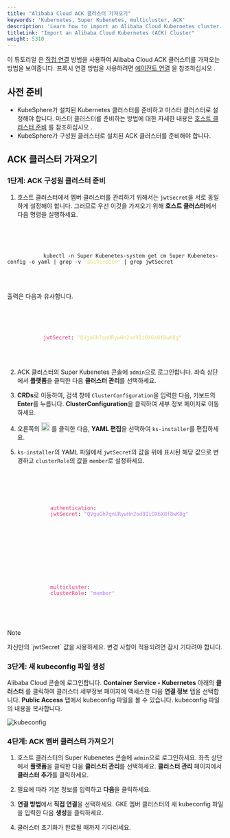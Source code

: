```yaml
---
title: "Alibaba Cloud ACK 클러스터 가져오기"
keywords: 'Kubernetes, Super Kubenetes, multicluster, ACK'
description: 'Learn how to import an Alibaba Cloud Kubernetes cluster.'
titleLink: "Import an Alibaba Cloud Kubernetes (ACK) Cluster"
weight: 5310
---
```


이 튜토리얼 은 [직접 연결](../../../multicluster-management/enable-multicluster/direct-connection/) 방법을 사용하여 Alibaba Cloud ACK 클러스터를 가져오는 방법을 보여줍니다. 프록시 연결 방법을 사용하려면 [에이전트 연결](../../../multicluster-management/enable-multicluster/agent-connection/) 을 참조하십시오 .

## 사전 준비

- KubeSphere가 설치된 Kubernetes 클러스터를 준비하고 마스터 클러스터로 설정해야 합니다. 마스터 클러스터를 준비하는 방법에 대한 자세한 내용은 [호스트 클러스터 준비](../../../multicluster-management/enable-multicluster/direct-connection/#prepare-a-host-cluster) 를 참조하십시오 .
- KubeSphere가 구성원 클러스터로 설치된 ACK 클러스터를 준비해야 합니다.

## ACK 클러스터 가져오기

### 1단계: ACK 구성원 클러스터 준비

1. 호스트 클러스터에서 멤버 클러스터를 관리하기 위해서는 `jwtSecret`을 서로 동일하게 설정해야 합니다. 그러므로 우선 이것을 가져오기 위해 **호스트 클러스터**에서 다음 명령을 실행하세요.

  <article className="highlight">
    <pre>
        <div className="copy-code-button" title="Copy Code"></div>
        <div className="code-over-div">
          <code>kubectl -n Super Kubenetes-system get cm Super Kubenetes-config -o yaml | grep -v <span style="color:#e6db74">"apiVersion"</span> | grep jwtSecret</code>
        </div>
    </pre>
  </article>

출력은 다음과 유사합니다.

  <article className="highlight">
    <pre>
        <div className="copy-code-button" title="Copy Code"></div>
        <div className="code-over-div">
          <code><span style="color:#f92672">jwtSecret</span>: <span style="color:#e6db74">"QVguGh7qnURywHn2od9IiOX6X8f8wK8g"</span></code>
        </div>
    </pre>
  </article>

2. ACK 클러스터의 Super Kubenetes 콘솔에 `admin`으로 로그인합니다. 좌측 상단에서 **플랫폼**을 클릭한 다음 **클러스터 관리**를 선택하세요.

3. **CRDs**로 이동하여, 검색 창에 `ClusterConfiguration`을 입력한 다음, 키보드의 **Enter**를 누릅니다. **ClusterConfiguration**을 클릭하여 세부 정보 페이지로 이동하세요.

4. 오른쪽의 <img src="/dist/assets/docs/v3.3/multicluster-management/import-cloud-hosted-k8s/import-ack/three-dots.png" height="20px" alt="icon"> 를 클릭한 다음, **YAML 편집**을 선택하여 `ks-installer`를 편집하세요.
   
5. `ks-installer`의 YAML 파일에서 `jwtSecret`의 값을 위에 표시된 해당 값으로 변경하고 `clusterRole`의 값을 `member`로 설정하세요. 
   
  <article className="highlight">
    <pre>
        <div className="copy-code-button" title="Copy Code"></div>
        <div className="code-over-div">
          <code>
              <span style="color:#f92672">authentication</span>:
              <span style="color:#f92672">jwtSecret</span>: <span style="color:#ae81ff">"QVguGh7qnURywHn2od9IiOX6X8f8wK8g"</span>
          </code>
        </div>
    </pre>
  </article>

  <article className="highlight">
    <pre>
        <div className="copy-code-button" title="Copy Code"></div>
        <div className="code-over-div">
          <code>
              <span style="color:#f92672">multicluster</span>:
              <span style="color:#f92672">clusterRole</span>: <span style="color:#ae81ff">"member"</span>
          </code>
        </div>
    </pre>
  </article>

  <div className="notices note">
    <p>Note</p>
    <div>
      자신만의 `jwtSecret` 값을 사용하세요. 변경 사항이 적용되려면 잠시 기다려야 합니다.
    </div>
  </div>

### 3단계: 새 kubeconfig 파일 생성

Alibaba Cloud 콘솔에 로그인합니다. **Container Service - Kubernetes** 아래의 **클러스터** 를 클릭하여 클러스터 세부정보 페이지에 액세스한 다음 **연결 정보** 탭을 선택합니다. **Public Access**  탭에서 kubeconfig 파일을 볼 수 있습니다. kubeconfig 파일의 내용을 복사합니다.

![kubeconfig](/dist/assets/docs/v3.3/multicluster-management/import-cloud-hosted-k8s/import-ack/kubeconfig.png)

### 4단계: ACK 멤버 클러스터 가져오기

1. 호스트 클러스터의 Super Kubenetes 콘솔에 `admin`으로 로그인하세요. 좌측 상단에서 **플랫폼**을 클릭한 다음 **클러스터 관리**를 선택하세요. **클러스터 관리** 페이지에서 **클러스터 추가**를 클릭하세요.


2. 필요에 따라 기본 정보를 입력하고 **다음**을 클릭하세요.

3. **연결 방법**에서 **직접 연결**을 선택하세요. GKE 멤버 클러스터의 새 kubeconfig 파일을 입력한 다음 **생성**을 클릭하세요.

4. 클러스터 초기화가 완료될 때까지 기다리세요.
